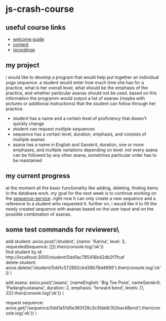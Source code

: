 # js-crash-course

## useful course links
- [welcome guide](https://github.com/WTMBerlin/jscc-welcomeguide)
- [content](http://wtmberlin.com/javascript-crash-course/)
- [recordings](https://www.youtube.com/watch?v=xCr2v8I4x-I&list=PL9pDl_Oth4cqVnLrf5DCK4a_HhoAEhV4a)

## my project
i would like to develop a program that would help put together an individual yoga sequence. a student would enter how much time she has for a practice, what is her overall level, what should be the emphasis of the practice, and whether particular asanas should not be used. based on this information the programm would output a list of asanas (maybe with pictures or additional instructions) that the student can follow through her practice.

- student has a name and a certain level of proficiency that doesn't quickly change
- student can request multiple sequences
- sequence has a certain level, duration, emphasis, and consists of multiple asanas
- asana has a name in English and Sanskrit, duration, one or more emphases, and multiple variations depending on level. not every asana can be followed by any other asana, sometimes particular order has to be maintained

## my current progress
at the moment all the basic functionality like adding, deleting, finding items in the 
database work. 
my goal for the next week is to continue working on the [sequence-service](https://github.com/galina-nichkova/js-crash-course/blob/lesson5/services/sequence-service.js#L7). right now it can only create a new sequence and a reference to a student who requested it. 
further on, i would like it to fill the newly created sequence with asanas based on the user input and on the possible combination of asanas.

## some test commands for reviewers\
add student: axios.post('/student', {name: 'Karina', level: 3, requestedSequence: []}).then(console.log('ok')) \
find student by id: http://localhost:3000/student/5dd1ac785416b42db2f7fcaf \
delete student: axios.delete('/student/5dd1c572892cbd38b78d4699').then(console.log('ok')) \

add asana: axios.post('/asana', {nameEnglish: 'Big Toe Pose', nameSanskrit: 'Padanghustasana', duration: 2, emphasis: 'forward bend', levels: [1, 2]}).then(console.log('ok')) \

request sequence: axios.get('/sequence/5dd1a51d5e360f28c3c5fab8/30/backBend').then(console.log('ok')) \
